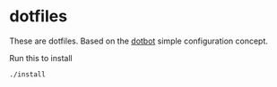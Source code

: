 # dotfiles

These are dotfiles. Based on the [dotbot] simple configuration concept.

Run this to install

```
./install 
```


[dotbot]: https://github.com/anishathalye/dotbot
